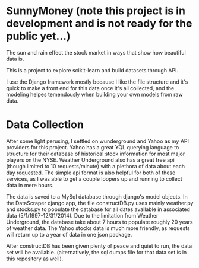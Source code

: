 # SunnyMoney (note this project is in development and is not ready for the public yet...)
The sun and rain effect the stock market in ways that show how beautiful data is. 

This is a project to explore scikit-learn and build datasets through API.

I use the Django framework mostly because I like the file structure and it's quick to make a front end for this data once it's all collected, and the modeling helpes temendously when building your own models from raw data. 


# Data Collection
After some light perusing, I settled on wunderground and Yahoo as my API providers for this project. Yahoo has a great YQL querying language to structure for their database of historical stock information for most major players on the NYSE. Weather Underground also has a great free api (though limited to 10 requests/minute) with a plethora of data about each day requested. The simple api format is also helpful for both of these services, as I was able to get a couple loopers up and running to collect data in mere hours. 

The data is saved to a MySql database through django's model objects. In the DataScraper django app, the file constructDB.py uses mainly weather.py and stocks.py to populate the database for all dates available in associated data (5/1/1997-12/31/2014). Due to the limitation from Weather Underground, the database take about 7 hours to populate roughly 20 years of weather data. The Yahoo stocks data is much more friendly, as requests will return up to a year of data in one json package. 

After constructDB has been given plenty of peace and quiet to run, the data set will be available. (alternatively, the sql dumps file for that data set is in this repository as well). 




